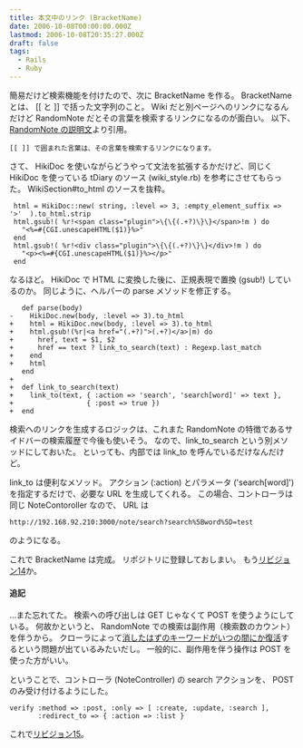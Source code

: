 ```yaml
---
title: 本文中のリンク (BracketName)
date: 2006-10-08T00:00:00.000Z
lastmod: 2006-10-08T20:35:27.000Z
draft: false
tags:
  - Rails
  - Ruby
---
```


簡易だけど検索機能を付けたので、次に BracketName を作る。 BracketName とは、 \[\[ と ]] で括った文字列のこと。 Wiki だと別ページへのリンクになるんだけど RandomNote だとその言葉を検索するリンクになるのが面白い。 以下、 [RandomNote の説明文](http://ninjinix.x0.com/rn/index.rb?TextFormatOriginal.txt)より引用。

```
[[ ]] で囲まれた言葉は、その言葉を検索するリンクになります。
```

さて、 HikiDoc を使いながらどうやって文法を拡張するかだけど、同じく HikiDoc を使っている tDiary のソース (wiki\_style.rb) を参考にさせてもらった。 WikiSection#to\_html のソースを抜粋。

```
 html = HikiDoc::new( string, :level => 3, :empty_element_suffix => '>'  ).to_html.strip
 html.gsub!( %r!<span class="plugin">\{\{(.+?)\}\}</span>!m ) do
   "<%=#{CGI.unescapeHTML($1)}%>"
 end
 html.gsub!( %r!<div class="plugin">\{\{(.+?)\}\}</div>!m ) do
   "<p><%=#{CGI.unescapeHTML($1)}%></p>"
 end
```

なるほど。 HikiDoc で HTML に変換した後に、正規表現で置換 (gsub!) しているのか。 同じように、ヘルパーの parse メソッドを修正する。

```
   def parse(body)
-    HikiDoc.new(body, :level => 3).to_html
+    html = HikiDoc.new(body, :level => 3).to_html
+    html.gsub!(%r|<a href="(.+?)">(.+?)</a>|m) do
+      href, text = $1, $2
+      href == text ? link_to_search(text) : Regexp.last_match
+    end
+    html
   end
+
+  def link_to_search(text)
+    link_to(text, { :action => 'search', 'search[word]' => text },
+                  { :post => true })
+  end
```

検索へのリンクを生成するロジックは、これまた RandomNote の特徴であるサイドバーの検索履歴で今後も使いそう。 なので、link\_to\_search という別メソッドにしておいた。 といっても、内部では link\_to を呼んでいるだけなんだけど。

link\_to は便利なメソッド。 アクション (:action) とパラメータ ('search\[word]') を指定するだけで、必要な URL を生成してくれる。 この場合、コントローラは同じ NoteContoroller なので、 URL は

```
http://192.168.92.210:3000/note/search?search%5Bword%5D=test
```

のようになる。

これで BracketName は完成。 リポジトリに登録しておしまい。 もう[リビジョン14](http://www.machu.jp/trac/note/trac.cgi/changeset/14)か。

#### 追記

…また忘れてた。 検索への呼び出しは GET じゃなくて POST を使うようにしている。 何故かというと、 RandomNote での検索は副作用（検索数のカウント）を伴うから。 クローラによって[消したはずのキーワードがいつの間にか復活](http://www.baldanders.info/spiegel/remark/archives/000144.shtml)するという問題が出ているみたいだし。 一般的に、副作用を伴う操作は POST を使った方がいい。

ということで、コントローラ (NoteController) の search アクションを、 POST のみ受け付けるようにした。

```
verify :method => :post, :only => [ :create, :update, :search ],
       :redirect_to => { :action => :list }
```

これで[リビジョン15](http://www.machu.jp/trac/note/trac.cgi/changeset/15)。
